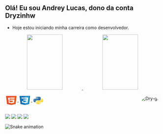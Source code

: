 ## Olá! Eu sou Andrey Lucas, dono da conta Dryzinhw
- Hoje estou iniciando minha carreira como desenvolvedor.
<div align="center">
  <a href="https://github.com/Dryzinhw">
  <img width="48%" height="180em" src="https://github-readme-stats.vercel.app/api?username=Dryzinhw&show_icons=true&theme=jolly&include_all_commits=true&count_private=true"/>
  <img width="48%" height="180em" src="https://github-readme-stats.vercel.app/api/top-langs/?username=Dryzinhw&layout=compact&langs_count=7&theme=jolly"/>
</div>
  
<div style="display: inline_block"><br>
  <img align="center" alt="Dry-HTML" height="30" width="40" src="https://raw.githubusercontent.com/devicons/devicon/master/icons/html5/html5-original.svg">
  <img align="center" alt="Dry-CSS" height="30" width="40" src="https://raw.githubusercontent.com/devicons/devicon/master/icons/css3/css3-original.svg">
  <img align="center" alt="Dry-Python" height="30" width="40" src="https://raw.githubusercontent.com/devicons/devicon/master/icons/python/python-original.svg">
  <img align="right" alt="Dry-gif" height="150" style="border-radius:50px;" src="https://i.pinimg.com/564x/f2/f1/e2/f2f1e230b1c70520e8d73ba1eb1ad6a2.jpg">
</div>
  
  ##
 
<div> 
  <a href="https://www.youtube.com/channel/UC0bC4rxGAOJ4T93v3s8SiSQ" target="_blank"><img src="https://img.shields.io/badge/YouTube-FF0000?style=for-the-badge&logo=youtube&logoColor=white" target="_blank"></a>
  <a href="https://instagram.com/andreylcs" target="_blank"><img src="https://img.shields.io/badge/-Instagram-%23E4405F?style=for-the-badge&logo=instagram&logoColor=white" target="_blank"></a>
  <a href="https://discord.io/hotelreal" target="_blank"><img src="https://img.shields.io/badge/Discord-7289DA?style=for-the-badge&logo=discord&logoColor=white" target="_blank"></a> 
  <a href = "mailto:andreylucasa.2@gmail.com"><img src="https://img.shields.io/badge/-Gmail-%23333?style=for-the-badge&logo=gmail&logoColor=white" target="_blank"></a>
 
  ![Snake animation](https://github.com/Dryzinhw/Dryzinhw/blob/output/github-contribution-grid-snake.svg)
 
</div>
